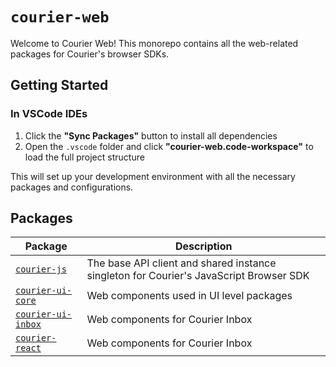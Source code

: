 # `courier-web`

Welcome to Courier Web! This monorepo contains all the web-related packages for Courier's browser SDKs.

## Getting Started

### In VSCode IDEs

1. Click the **"Sync Packages"** button to install all dependencies
2. Open the `.vscode` folder and click **"courier-web.code-workspace"** to load the full project structure

This will set up your development environment with all the necessary packages and configurations.

## Packages

| Package | Description |
|---------|-------------|
| [`courier-js`](./@trycourier/courier-js/README.md) | The base API client and shared instance singleton for Courier's JavaScript Browser SDK |
| [`courier-ui-core`](./@trycourier/courier-ui-core/README.md) | Web components used in UI level packages |
| [`courier-ui-inbox`](./@trycourier/courier-ui-inbox/README.md) | Web components for Courier Inbox |
| [`courier-react`](./@trycourier/courier-react/README.md) | Web components for Courier Inbox |
